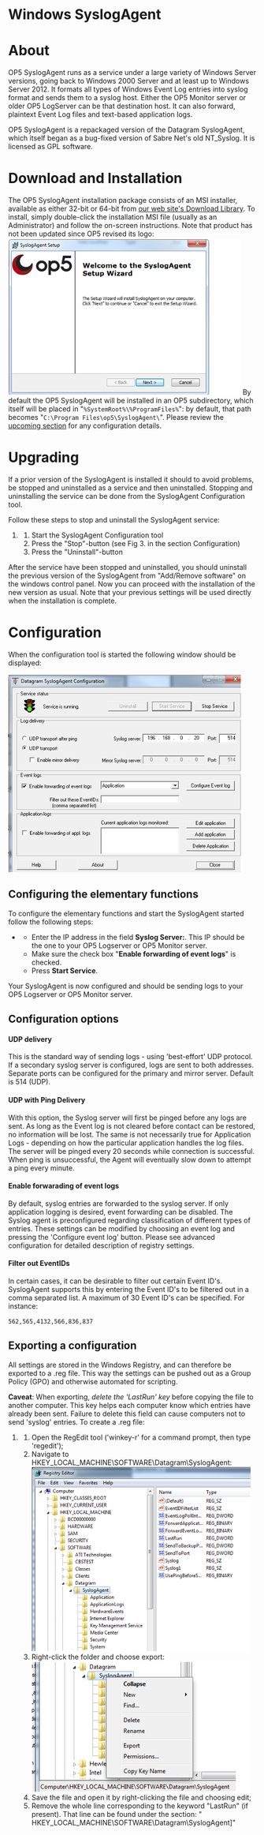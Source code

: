 # Windows SyslogAgent

# About

OP5 SyslogAgent runs as a service under a large variety of Windows Server versions, going back to Windows 2000 Server and at least up to Windows Server 2012. It formats all types of Windows Event Log entries into syslog format and sends them to a syslog host. Either the OP5 Monitor server or older OP5 LogServer can be that destination host. It can also forward, plaintext Event Log files and text-based application logs.

OP5 SyslogAgent is a repackaged version of the Datagram SyslogAgent, which itself began as a bug-fixed version of Sabre Net's old NT\_Syslog. It is licensed as GPL software.

# Download and Installation

The OP5 SyslogAgent installation package consists of an MSI installer, available as either 32-bit or 64-bit from [our web site's Download Library](https://www.op5.com/op5-monitor/download-library/category/windows-syslog-agent/). To install, simply double-click the installation MSI file (usually as an Administrator) and follow the on-screen instructions. Note that product has not been updated since OP5 revised its logo:
![](attachments/16482385/16679132.png)
 By default the OP5 SyslogAgent will be installed in an OP5 subdirectory, which itself will be placed in "`%SystemRoot%\%ProgramFiles%`": by default, that path becomes "`C:\Program Files\op5\SyslogAgent\`". Please review the [upcoming section](#WindowsSyslogAgent-Configuration) for any configuration details.

# Upgrading

If a prior version of the SyslogAgent is installed it should to avoid problems, be stopped and uninstalled as a service and then uninstalled. Stopping and uninstalling the service can be done from the SyslogAgent Configuration tool.

Follow these steps to stop and uninstall the SyslogAgent service:

1.  1.  Start the SyslogAgent Configuration tool
    2.  Press the "Stop"-button (see Fig 3. in the section Configuration)
    3.  Press the "Uninstall"-button

After the service have been stopped and uninstalled, you should uninstall the previous version of the SyslogAgent from "Add/Remove software" on the windows control panel.
 Now you can proceed with the installation of the new version as usual. Note that your previous settings will be used directly when the installation is complete.

# Configuration

When the configuration tool is started the following window should be displayed:

 ![](attachments/16482385/16679131.png)

## Configuring the elementary functions

To configure the elementary functions and start the SyslogAgent started follow the following steps:

-   -   Enter the IP address in the field **Syslog Server:**. This IP should be the one to your OP5 Logserver or OP5 Monitor server.
    -   Make sure the check box "**Enable forwarding of event logs**" is checked.
    -   Press **Start Service**.

Your SyslogAgent is now configured and should be sending logs to your OP5 Logserver or OP5 Monitor server.

## Configuration options

#### UDP delivery

This is the standard way of sending logs - using 'best-effort' UDP protocol. If a secondary syslog server is configured, logs are sent to both addresses.
 Separate ports can be configured for the primary and mirror server. Default is 514 (UDP).

#### UDP with Ping Delivery

With this option, the Syslog server will first be pinged before any logs are sent. As long as the Event log is not cleared before contact can be restored, no information will be lost. The same is not necessarily true for Application Logs - depending on how the particular application handles the log files.
 The server will be pinged every 20 seconds while connection is successful. When ping is unsuccessful, the Agent will eventually slow down to attempt a ping every minute.

#### Enable forwarading of event logs

By default, syslog entries are forwarded to the syslog server. If only application logging is desired, event forwarding can be disabled.
 The Syslog agent is preconfigured regarding classification of different types of entries. These settings can be modified by choosing an event log and pressing the 'Configure event log' button. Please see advanced configuration for detailed description of registry settings.

#### Filter out EventIDs

In certain cases, it can be desirable to filter out certain Event ID's. SyslogAgent supports this by entering the Event ID's to be filtered out in a comma separated list. A maximum of 30 Event ID's can be specified. For instance:

``` {style="margin-left: 30.0px;"}
562,565,4132,566,836,837
```

## Exporting a configuration

All settings are stored in the Windows Registry, and can therefore be exported to a .reg file. This way the settings can be pushed out as a Group Policy (GPO) and otherwise automated for scripting.

**Caveat**: When exporting, *delete the 'LastRun' key* before copying the file to another computer. This key helps each computer know which entries have already been sent. Failure to delete this field can cause computers not to send 'syslog' entries.
 To create a .reg file:

1.  1.  Open the RegEdit tool ('winkey-r' for a command prompt, then type 'regedit');
    2.  Navigate to HKEY\_LOCAL\_MACHINE\\SOFTWARE\\Datagram\\SyslogAgent:
        ![](attachments/16482385/16679129.png)
    3.  Right-click the folder and choose export:
        ![](attachments/16482385/16679130.png)
    4.  Save the file and open it by right-clicking the file and choosing edit;
    5.  Remove the whole line corresponding to the keyword "LastRun" (if present). That line can be found under the section: " HKEY\_LOCAL\_MACHINE\\SOFTWARE\\Datagram\\SyslogAgent]"

